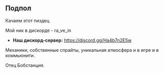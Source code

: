 ## Подпол

Качаем этот пиздец

Мой ник в дискорде - ra_ve_in

* **Наш дискорд-сервер:** https://discord.gg/Ha4b7n2E5w

Механики, собственные спрайты, уникальная атмосфера и в игре и в коммьюнити.

Отец Бобстанция.

